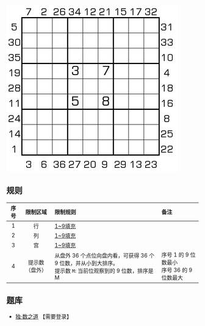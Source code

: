![](../../../images/sudoku/排顺序数独.png)

## 规则
| 序号 | 限制区域 | 限制规则 | 备注 |
| :---: | :---: | :--- | :--- |
| 1 | 行 | [1~9填充] | |
| 2 | 列 | [1~9填充] | |
| 3 | 宫 | [1~9填充] | |
| 4 | 提示数（盘外） | 从盘外 36 个点位向盘内看，可获得 36 个 9 位数，并从小到大排序。<br/>提示数 `M`: 当前位观察到的 9 位数，排序是 M | 序号 1 的 9 位数最小<br/>序号 36 的 9 位数最大 |

## 题库
- [独·数之道](http://www.sudokufans.org.cn/lx/game.index.php?type=ps) 【需要登录】

[1~9填充]: ../../../rules.md#1~9填充
